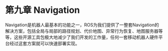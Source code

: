 # 第九章 Navigation

Navigation是机器人最基本的功能之一，ROS为我们提供了一整套Navigation的解决方案，包括全局与局部的路径规划、代价地图、异常行为恢复、地图服务器等等，这些开源工具包极大地减少了我们开发的工作量，任何一套移动机器人硬件平台经过这套方案就可以快速部署实现。